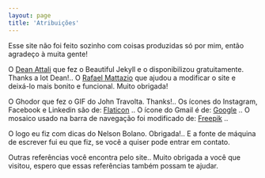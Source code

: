```yaml
---
layout: page
title: 'Atribuições'
---
```


Esse site não foi feito sozinho com coisas produzidas só por mim, então agradeço à muita gente!


O [Dean Attali](https://deanattali.com/) que fez o Beautiful Jekyll e o disponibilizou gratuitamente. Thanks a lot Dean!..
O [Rafael Mattazio](https://github.com/rahcor) que ajudou a modificar o site e deixá-lo mais bonito e funcional. Muito obrigada!


O Ghodor que fez o GIF do John Travolta. Thanks!..
Os ícones do Instagram, Facebook e Linkedin são de: [Flaticon](https://www.flaticon.com/authors/freepik) ..
O ícone do Gmail é de: [Google](https://www.flaticon.com/authors/google) ..
O mosaico usado na barra de navegação foi modificado de: [Freepik](https://br.freepik.com/fotos/fundo) ..


O logo eu fiz com dicas do Nelson Bolano. Obrigada!..
E a fonte de máquina de escrever fui eu que fiz, se você a quiser pode entrar em contato.


Outras referências você encontra pelo site..
Muito obrigada a você que visitou, espero que essas referências também possam te ajudar.
